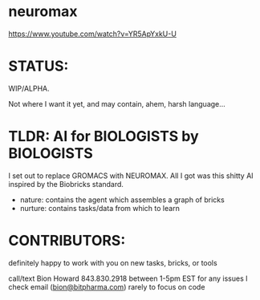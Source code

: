 # neuromax

https://www.youtube.com/watch?v=YR5ApYxkU-U

# STATUS:

WIP/ALPHA.

Not where I want it yet, and may contain, ahem, harsh language...

# TLDR: AI for BIOLOGISTS by BIOLOGISTS

I set out to replace GROMACS with NEUROMAX.
All I got was this shitty AI inspired by the Biobricks standard.

- nature: contains the agent which assembles a graph of bricks
- nurture: contains tasks/data from which to learn

# CONTRIBUTORS:

definitely happy to work with you on new tasks, bricks, or tools

call/text Bion Howard 843.830.2918 between 1-5pm EST for any issues
I check email (bion@bitpharma.com) rarely to focus on code
